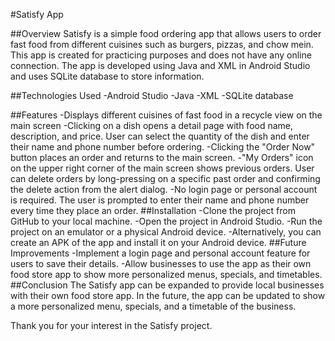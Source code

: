 #Satisfy App

##Overview
Satisfy is a simple food ordering app that allows users to order fast food from different cuisines such as burgers, pizzas, and chow mein. This app is created for practicing purposes and does not have any online connection. The app is developed using Java and XML in Android Studio and uses SQLite database to store information.

##Technologies Used
-Android Studio
-Java
-XML
-SQLite database

##Features
-Displays different cuisines of fast food in a recycle view on the main screen
-Clicking on a dish opens a detail page with food name, description, and price. User can select the quantity of the dish and enter their name and phone number before ordering.
-Clicking the "Order Now" button places an order and returns to the main screen.
-"My Orders" icon on the upper right corner of the main screen shows previous orders. User can delete orders by long-pressing on a specific past order and confirming the delete action from the alert dialog.
-No login page or personal account is required. The user is prompted to enter their name and phone number every time they place an order.
##Installation
-Clone the project from GitHub to your local machine.
-Open the project in Android Studio.
-Run the project on an emulator or a physical Android device.
-Alternatively, you can create an APK of the app and install it on your Android device.
##Future Improvements
-Implement a login page and personal account feature for users to save their details.
-Allow businesses to use the app as their own food store app to show more personalized menus, specials, and timetables.
##Conclusion
The Satisfy app can be expanded to provide local businesses with their own food store app. In the future, the app can be updated to show a more personalized menu, specials, and a timetable of the business.

Thank you for your interest in the Satisfy project.

